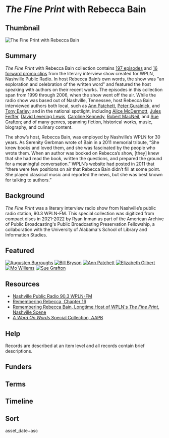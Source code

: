# *The Fine Print* with Rebecca Bain

## Thumbnail

![<em>The Fine Print</em> with Rebecca Bain](https://s3.amazonaws.com/americanarchive.org/special-collections/WPLN_rebeccabain.png "The Fine Print with Rebecca Bain")

## Summary

*The Fine Print* with Rebecca Bain collection contains [197 episodes](https://americanarchive.org/catalog?f%5Baccess_types%5D%5B%5D=online&f%5Basset_type%5D%5B%5D=Program&f%5Bseries_titles%5D%5B%5D=The+Fine+Print) and [16 forward promo clips](https://americanarchive.org/catalog?f%5Baccess_types%5D%5B%5D=online&f%5Basset_type%5D%5B%5D=Promo&f%5Bseries_titles%5D%5B%5D=The+Fine+Print) from the literary interview show created for WPLN, Nashville Public Radio. In host Rebecca Bain’s own words, the show was "an exploration and celebration of the written word" and featured the host speaking with authors on their recent works. The episodes in this collection span from 1999 through 2006, when the show went off the air. While the radio show was based out of Nashville, Tennessee, host Rebecca Bain interviewed authors both local, such as [Ann Patchett](https://americanarchive.org/catalog/cpb-aacip-5c607a5a7f2), [Peter Guralnick](https://americanarchive.org/catalog?f%5Bspecial_collections%5D%5B%5D=wpln-the-fine-print&q=peter+guralnick&sort=asset_date+asc&utf8=%E2%9C%93&f[access_types][]=digitized), and [Tony Earley](https://americanarchive.org/catalog?f%5Bspecial_collections%5D%5B%5D=wpln-the-fine-print&q=tony+earley&sort=asset_date+asc&utf8=%E2%9C%93&f[access_types][]=digitized); and in the national spotlight, including [Alice McDermott](https://americanarchive.org/catalog/cpb-aacip-6a88eef9343), [Jules Feiffer](https://americanarchive.org/catalog/cpb-aacip-6bf30c5e735), [David Levering Lewis](https://americanarchive.org/catalog/cpb-aacip-915f56e88d2), [Caroline Kennedy](https://americanarchive.org/catalog/cpb-aacip-c3f9b4c0311), [Robert MacNeil](https://americanarchive.org/catalog/cpb-aacip-eb5e3e57502), and [Sue Grafton](https://americanarchive.org/catalog?f%5Bspecial_collections%5D%5B%5D=wpln-the-fine-print&q=sue+grafton&sort=asset_date+asc&utf8=%E2%9C%93&f[access_types][]=digitized); and of many genres, spanning fiction, historical works, music, biography, and culinary content. 

The show’s host, Rebecca Bain, was employed by Nashville’s WPLN for 30 years. As Serenity Gerbman wrote of Bain in a 2011 memorial tribute, “She knew books and loved them, and she was fascinated by the people who wrote them. When an author was booked on Rebecca’s show, [they] knew that she had read the book, written the questions, and prepared the ground for a meaningful conversation.” WPLN’s website had posted in 2011 that “there were few positions on air that Rebecca Bain didn’t fill at some point. She played classical music and reported the news, but she was best known for talking to authors.” 

## Background

*The Fine Print* was a literary interview radio show from Nashville’s public radio station, 90.3 WPLN-FM. This special collection was digitized from compact discs in 2021-2022 by Ryan Inman as part of the American Archive of Public Broadcasting's Public Broadcasting Preservation Fellowship, a collaboration with the University of Alabama's School of Library and Information Studies. 

## Featured

[![Augusten Burroughs](https://s3.amazonaws.com/americanarchive.org/special-collections/WPLN_logo_thumbnail_fix.jpg)](/catalog/cpb-aacip-3aa3f68ab55)
[![Bill Bryson](https://s3.amazonaws.com/americanarchive.org/special-collections/WPLN_logo_thumbnail_fix.jpg)](/catalog/cpb-aacip-453476de5d8)
[![Ann Patchett](https://s3.amazonaws.com/americanarchive.org/special-collections/WPLN_logo_thumbnail_fix.jpg)](/catalog/cpb-aacip-5c607a5a7f2)
[![Elizabeth Gilbert](https://s3.amazonaws.com/americanarchive.org/special-collections/WPLN_logo_thumbnail_fix.jpg)](/catalog/cpb-aacip-43e61c1734d)
[![Mo Willems](https://s3.amazonaws.com/americanarchive.org/special-collections/WPLN_logo_thumbnail_fix.jpg)](/catalog/cpb-aacip-46b137a5ed7)
[![Sue Grafton](https://s3.amazonaws.com/americanarchive.org/special-collections/WPLN_logo_thumbnail_fix.jpg)](/catalog/cpb-aacip-e9fbebd2e48)

## Resources

- [Nashville Public Radio 90.3 WPLN-FM](https://wpln.org/)
- [Remembering Rebecca, Chapter 16](https://chapter16.org/remembering-rebecca/)
- [Remembering Rebecca Bain, Longtime Host of WPLN's *The Fine Print*, Nashville Scene](https://www.nashvillescene.com/news/remembering-rebecca-bain-longtime-host-of-wplns-i-the-fine-print-i/article_20af6d13-f668-55c9-b81d-32d0daf8f198.html)
- [*A Word On Words* Special Collection, AAPB](https://americanarchive.org/special_collections/a-word-on-words)


## Help

Records are described at an item level and all records contain brief descriptions.

## Funders

## Terms

## Timeline

## Sort

asset_date+asc
